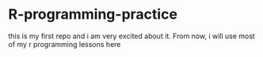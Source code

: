 R-programming-practice
======================

this is my first repo and i am very excited about it.
From now, i will use most of my r programming lessons here
